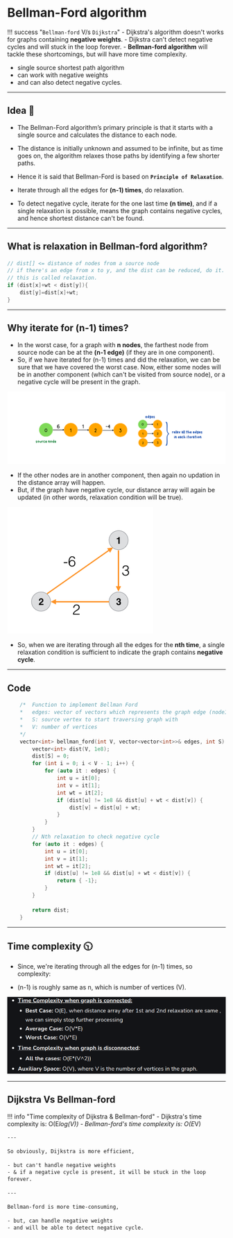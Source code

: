 # Bellman-Ford algorithm

!!! success "`Bellman-ford` V/s `Dijkstra`"
    - Dijkstra's algorithm doesn't works for graphs containing **negative weights**.
    - Dijkstra can't detect negative cycles and will stuck in the loop forever.
    - **Bellman-ford algorithm** will tackle these shortcomings, but will have more time complexity.

- single source shortest path algorithm
- can work with negative weights
- and can also detect negative cycles.

---

## Idea 🤔

- The Bellman-Ford algorithm’s primary principle is that it starts with a single source and calculates the distance to each node.

- The distance is initially unknown and assumed to be infinite, but as time goes on, the algorithm relaxes those paths by identifying a few shorter paths.

- Hence it is said that Bellman-Ford is based on **`Principle of Relaxation`**.

- Iterate through all the edges for **(n-1) times**, do relaxation.

- To detect negative cycle, iterate for the one last time **(n time)**, and if a single relaxation is possible, means the graph contains negative cycles, and hence shortest distance can't be found.

---

## What is relaxation in Bellman-ford algorithm?

```cpp
// dist[] <= distance of nodes from a source node
// if there's an edge from x to y, and the dist can be reduced, do it.
// this is called relaxation.
if (dist[x]+wt < dist[y]){
    dist[y]=dist[x]+wt;
}

```

---

## Why iterate for **(n-1) times**?

- In the worst case, for a graph with **n nodes**, the farthest node from source node can be at the **(n-1 edge)** (if they are in one component).
- So, if we have iterated for (n-1) times and did the relaxation, we can be sure that we have covered the worst case. Now, either some nodes will be in another component (which can't be visited from source node), or a negative cycle will be present in the graph.

![bellman ford worst case graph](../../../images/dsa/graph/bellman-ford-worst-case.png)

- If the other nodes are in another component, then again no updation in the distance array will happen.
- But, if the graph have negative cycle, our distance array will again be updated (in other words, relaxation condition will be true).

![negative cycle](../../../images/dsa/graph/negative-cycle.png)

- So, when we are iterating through all the edges for the **nth time**, a single relaxation condition is sufficient to indicate the graph contains **negative cycle**.

---

## Code

```cpp
	/*  Function to implement Bellman Ford
	*   edges: vector of vectors which represents the graph edge (node1, node2, weight)
	*   S: source vertex to start traversing graph with
	*   V: number of vertices
	*/
	vector<int> bellman_ford(int V, vector<vector<int>>& edges, int S) {
		vector<int> dist(V, 1e8);
		dist[S] = 0;
		for (int i = 0; i < V - 1; i++) {
			for (auto it : edges) {
				int u = it[0];
				int v = it[1];
				int wt = it[2];
				if (dist[u] != 1e8 && dist[u] + wt < dist[v]) {
					dist[v] = dist[u] + wt;
				}
			}
		}
		// Nth relaxation to check negative cycle
		for (auto it : edges) {
			int u = it[0];
			int v = it[1];
			int wt = it[2];
			if (dist[u] != 1e8 && dist[u] + wt < dist[v]) {
				return { -1};
			}
		}

		return dist;
	}

```

---

## Time complexity 🕥

- Since, we're iterating through all the edges for (n-1) times, so complexity:

- (n-1) is roughly same as n, which is number of vertices (V).

![time complexity bellman ford](../../../images/dsa/graph/time-complexity-bellman-ford.png)

---

## Dijkstra Vs Bellman-ford

!!! info "Time complexity of Dijkstra & Bellman-ford"
    - Dijkstra's time complexity is: O(E*log(V))
    - Bellman-ford's time complexity is: O(E*V)

    ---

    So obviously, Dijkstra is more efficient,

    - but can't handle negative weights 
    - & if a negative cycle is present, it will be stuck in the loop forever.

    ---

    Bellman-ford is more time-consuming,
    
    - but, can handle negative weights
    - and will be able to detect negative cycle.
